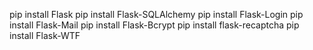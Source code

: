 pip install Flask
pip install Flask-SQLAlchemy
pip install Flask-Login
pip install Flask-Mail
pip install Flask-Bcrypt
pip install flask-recaptcha
pip install Flask-WTF